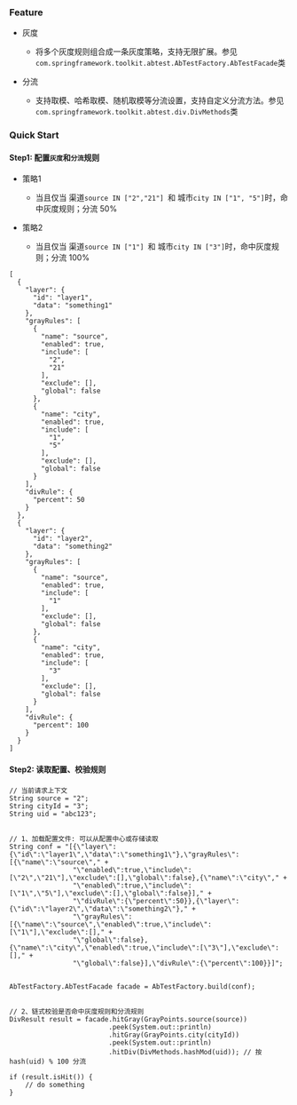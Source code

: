 ### Feature
- 灰度
    - 将多个灰度规则组合成一条灰度策略，支持无限扩展。参见`com.springframework.toolkit.abtest.AbTestFactory.AbTestFacade`类

- 分流
    - 支持取模、哈希取模、随机取模等分流设置，支持自定义分流方法。参见`com.springframework.toolkit.abtest.div.DivMethods`类


### Quick Start
#### Step1: 配置`灰度`和`分流`规则

- 策略1
    - 当且仅当 渠道`source IN ["2","21"] `和 城市`city IN ["1", "5"]`时，命中灰度规则；分流 50%

- 策略2
    - 当且仅当 渠道`source IN ["1"] `和 城市`city IN ["3"]`时，命中灰度规则；分流 100%

```
[
  {
    "layer": {
      "id": "layer1",
      "data": "something1"
    },
    "grayRules": [
      {
        "name": "source",
        "enabled": true,
        "include": [
          "2",
          "21"
        ],
        "exclude": [],
        "global": false
      },
      {
        "name": "city",
        "enabled": true,
        "include": [
          "1",
          "5"
        ],
        "exclude": [],
        "global": false
      }
    ],
    "divRule": {
      "percent": 50
    }
  },
  {
    "layer": {
      "id": "layer2",
      "data": "something2"
    },
    "grayRules": [
      {
        "name": "source",
        "enabled": true,
        "include": [
          "1"
        ],
        "exclude": [],
        "global": false
      },
      {
        "name": "city",
        "enabled": true,
        "include": [
          "3"
        ],
        "exclude": [],
        "global": false
      }
    ],
    "divRule": {
      "percent": 100
    }
  }
]
```

#### Step2: 读取配置、校验规则


```
// 当前请求上下文
String source = "2";
String cityId = "3";
String uid = "abc123"; 

  
// 1、加载配置文件: 可以从配置中心或存储读取
String conf = "[{\"layer\":{\"id\":\"layer1\",\"data\":\"something1\"},\"grayRules\":[{\"name\":\"source\"," +
                "\"enabled\":true,\"include\":[\"2\",\"21\"],\"exclude\":[],\"global\":false},{\"name\":\"city\"," +
                "\"enabled\":true,\"include\":[\"1\",\"5\"],\"exclude\":[],\"global\":false}]," +
                "\"divRule\":{\"percent\":50}},{\"layer\":{\"id\":\"layer2\",\"data\":\"something2\"}," +
                "\"grayRules\":[{\"name\":\"source\",\"enabled\":true,\"include\":[\"1\"],\"exclude\":[]," +
                "\"global\":false},{\"name\":\"city\",\"enabled\":true,\"include\":[\"3\"],\"exclude\":[]," +
                "\"global\":false}],\"divRule\":{\"percent\":100}}]";
                
  
AbTestFactory.AbTestFacade facade = AbTestFactory.build(conf);  

  
// 2、链式校验是否命中灰度规则和分流规则
DivResult result = facade.hitGray(GrayPoints.source(source))
                         .peek(System.out::println)
                         .hitGray(GrayPoints.city(cityId))
                         .peek(System.out::println)
                         .hitDiv(DivMethods.hashMod(uid)); // 按hash(uid) % 100 分流

if (result.isHit()) {
    // do something
}                              
```

